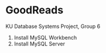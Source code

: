 # GoodReads
KU Database Systems Project, Group 6

1. Install MySQL Workbench
2. Install MySQL Server
